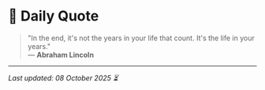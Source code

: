 # 📜 Daily Quote

> "In the end, it's not the years in your life that count. It's the life in your years."  
> — **Abraham Lincoln**

---

_Last updated: 08 October 2025 ⏳_
